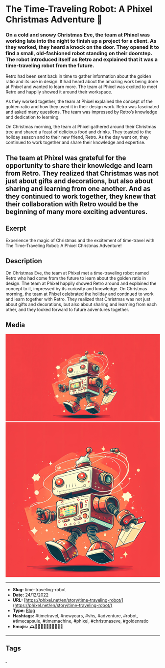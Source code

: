 # The Time-Traveling Robot: A Phixel Christmas Adventure 🤖
### On a cold and snowy Christmas Eve, the team at Phixel was working late into the night to finish up a project for a client. As they worked, they heard a knock on the door. They opened it to find a small, old-fashioned robot standing on their doorstep. The robot introduced itself as Retro and explained that it was a time-traveling robot from the future.

Retro had been sent back in time to gather information about the golden ratio and its use in design. It had heard about the amazing work being done at Phixel and wanted to learn more. The team at Phixel was excited to meet Retro and happily showed it around their workspace.

As they worked together, the team at Phixel explained the concept of the golden ratio and how they used it in their design work. Retro was fascinated and asked many questions. The team was impressed by Retro’s knowledge and dedication to learning.

On Christmas morning, the team at Phixel gathered around their Christmas tree and shared a feast of delicious food and drinks. They toasted to the holiday season and to their new friend, Retro. As the day went on, they continued to work together and share their knowledge and expertise.

The team at Phixel was grateful for the opportunity to share their knowledge and learn from Retro. They realized that Christmas was not just about gifts and decorations, but also about sharing and learning from one another. And as they continued to work together, they knew that their collaboration with Retro would be the beginning of many more exciting adventures.
------------
## Exerpt
Experience the magic of Christmas and the excitement of time-travel with The Time-Traveling Robot: A Phixel Christmas Adventure!
## Description
On Christmas Eve, the team at Phixel met a time-traveling robot named Retro who had come from the future to learn about the golden ratio in design. The team at Phixel happily showed Retro around and explained the concept to it, impressed by its curiosity and knowledge. On Christmas morning, the team at Phixel celebrated the holiday and continued to work and learn together with Retro. They realized that Christmas was not just about gifts and decorations, but also about sharing and learning from each other, and they looked forward to future adventures together.
## Media
<img src="media/aea44ce5/time-traveling-robot.jpg" loading="lazy">
<img src="media/591dd670/time-traveling-robot-squared.jpg" loading="lazy">

------------
- **Slug:** time-traveling-robot
- **Date:** 24/12/2022
- **URL:** [https://phixel.net/en/story/time-traveling-robot/](https://phixel.net/en/story/time-traveling-robot/)
- **Type:** [Blog](#blog)
- **Hashtags:** #timetravel, #newyears, #vhs, #adventure, #robot, #timecapsule, #timemachine, #phixel, #christmaseve, #goldenratio
- **Emojis:** 🕰️🤖🎄📼🎁🎅💡💙🎉💭⏰

------------
## Tags
[ ](# )

